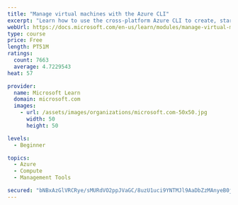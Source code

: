 ```yaml
---
title: "Manage virtual machines with the Azure CLI"
excerpt: "Learn how to use the cross-platform Azure CLI to create, start, stop, and perform other management tasks related to virtual machines in Azure."
webUrl: https://docs.microsoft.com/en-us/learn/modules/manage-virtual-machines-with-azure-cli/
type: course
price: Free
length: PT51M
ratings:
  count: 7663
  average: 4.7229543
heat: 57

provider:
  name: Microsoft Learn
  domain: microsoft.com
  images:
    - url: /assets/images/organizations/microsoft.com-50x50.jpg
      width: 50
      height: 50

levels:
  - Beginner

topics:
  - Azure
  - Compute
  - Management Tools

secured: "bNBxAzGlVRCRye/sMURdVO2ppJVaGC/8uzU1uci9YNTMJl9AaDbZzMAnyeB0jr+gkVGIW81YplBzWk/Q0ZQYWBT9ZqIDD6IB3CmBIti1GrHK/B1BvSt3JvJj4RE+zfB6vw35x7E9nDE3JRIgYY9q/JD07kbqj8CgO2QTZQNtNwhB46kTUpZBfpzjqZfcxwfVj6/SuzLzLMjv/Gm5Ea2Iv71uSxK3D4sxiMfLs5Q6J1GJp+lOgTQw1Syw1X6yrjHF0TKk1l2SKnzNQolpC5zUGR2unSf6sjftc+Lqj/b2AFPfHbRGuA1IY5vLHX9jSdLW1LbbsoAS9vtjYzS3QUgq3enkm5v8VGfhYIl2SY1uWOhG8/2jqkk76goAPjffwaF7iv1gKzPpXt0Bk+AEmvx1DJlpaQ18Hptz5ZEYRhTEt/I=;ITANE3laDU9MTxOtam6iVg=="
---
```


